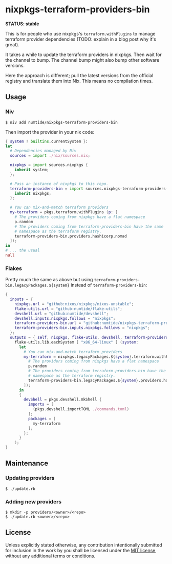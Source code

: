 # nixpkgs-terraform-providers-bin

**STATUS: stable**

This is for people who use nixpkgs's `terraform.withPlugins` to manage
terraform provider dependencies (TODO: explain in a blog post why it's great).

It takes a while to update the terraform providers in nixpkgs. Then wait for
the channel to bump. The channel bump might also bump other software versions.

Here the approach is different; pull the latest versions from the official
registry and translate them into Nix. This means no compilation times.

## Usage

### Niv

```console
$ niv add numtide/nixpkgs-terraform-providers-bin
```

Then import the provider in your nix code:
```nix
{ system ? builtins.currentSystem }:
let
  # Dependencies managed by Niv
  sources = import ./nix/sources.nix;

  nixpkgs = import sources.nixpkgs {
    inherit system;
  };

  # Pass an instance of nixpkgs to this repo.
  terraform-providers-bin = import sources.nixpkgs-terraform-providers-bin {
    inherit nixpkgs;
  };

  # You can mix-and-match terraform providers
  my-terraform = pkgs.terraform.withPlugins (p: [
    # The providers coming from nixpkgs have a flat namespace
    p.random
    # The providers coming from terraform-providers-bin have the same
    # namespace as the terraform registry.
    terraform-providers-bin.providers.hashicorp.nomad
  ]);
in
# ... the usual
null
```

### Flakes

Pretty much the same as above but using
`terraform-providers-bin.legacyPackages.${system}` instead of
`terraform-providers-bin`:

```nix
{
  inputs = {
    nixpkgs.url = "github:nixos/nixpkgs/nixos-unstable";
    flake-utils.url = "github:numtide/flake-utils";
    devshell.url = "github:numtide/devshell";
    devshell.inputs.nixpkgs.follows = "nixpkgs";
    terraform-providers-bin.url = "github:numtide/nixpkgs-terraform-providers-bin";
    terraform-providers-bin.inputs.nixpkgs.follows = "nixpkgs";
  };
  outputs = { self, nixpkgs, flake-utils, devshell, terraform-providers-bin }@inputs:
    flake-utils.lib.eachSystem [ "x86_64-linux" ] (system:
      let
        # You can mix-and-match terraform providers
        my-terraform = nixpkgs.legacyPackages.${system}.terraform.withPlugins (p: [
          # The providers coming from nixpkgs have a flat namespace
          p.random
          # The providers coming from terraform-providers-bin have the same
          # namespace as the terraform registry.
          terraform-providers-bin.legacyPackages.${system}.providers.hashicorp.nomad
        ]);
      in
      {
        devShell = pkgs.devshell.mkShell {
          imports = [
            (pkgs.devshell.importTOML ./commands.toml)
          ];
          packages = [
            my-terraform
          ];
        };
      }
    );
}
```


## Maintenance

### Updating providers

```console
$ ./update.rb
```

### Adding new providers

```console
$ mkdir -p providers/<owner>/<repo>
$ ./update.rb <owner>/<repo>
```

## License                                                                    
                                                                              
Unless explicitly stated otherwise, any contribution intentionally submitted
for inclusion in the work by you shall be licensed under the [MIT
license](LICENSE), without any additional terms or conditions.

